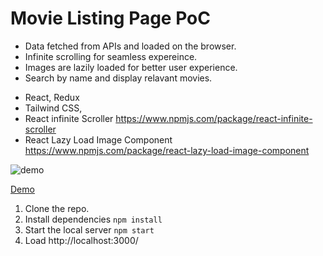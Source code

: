 # Movie Listing Page PoC

* Data fetched from APIs and loaded on the browser. 
* Infinite scrolling for seamless expereince. 
* Images are lazily loaded for better user experience.
* Search by name and display relavant movies. 

- React, Redux 
- Tailwind CSS, 
- React infinite Scroller https://www.npmjs.com/package/react-infinite-scroller
- React Lazy Load Image Component https://www.npmjs.com/package/react-lazy-load-image-component

![demo](https://user-images.githubusercontent.com/71149670/93672341-d6f46c00-fac7-11ea-83a1-d1553f0d63d5.gif)

[Demo](https://sudmon200.github.io/dg-poc/)

1. Clone the repo.
2. Install dependencies `npm install` 
3. Start the local server `npm start`
4. Load http://localhost:3000/
